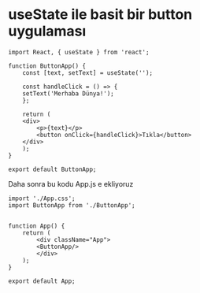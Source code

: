 # useState ile basit bir button uygulaması


    import React, { useState } from 'react';

    function ButtonApp() {
        const [text, setText] = useState('');

        const handleClick = () => {
        setText('Merhaba Dünya!');
        };

        return (
        <div>
            <p>{text}</p>
            <button onClick={handleClick}>Tıkla</button>
        </div>
        );
    }
    
    export default ButtonApp;

Daha sonra bu kodu App.js e ekliyoruz 

    import './App.css';
    import ButtonApp from './ButtonApp';

    
    function App() {
        return (
            <div className="App">
            <ButtonApp/> 
            </div> 
        ); 
    }

    export default App;
